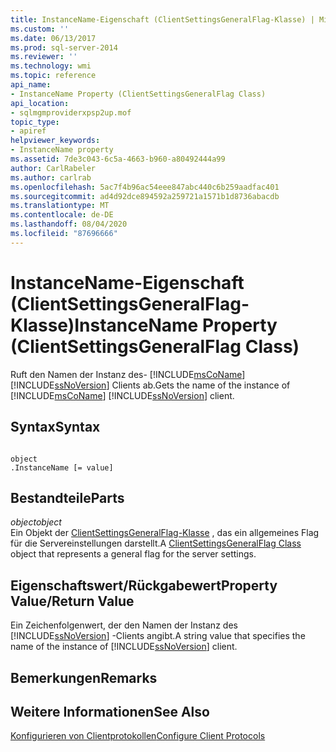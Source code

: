 ```yaml
---
title: InstanceName-Eigenschaft (ClientSettingsGeneralFlag-Klasse) | Microsoft-Dokumentation
ms.custom: ''
ms.date: 06/13/2017
ms.prod: sql-server-2014
ms.reviewer: ''
ms.technology: wmi
ms.topic: reference
api_name:
- InstanceName Property (ClientSettingsGeneralFlag Class)
api_location:
- sqlmgmproviderxpsp2up.mof
topic_type:
- apiref
helpviewer_keywords:
- InstanceName property
ms.assetid: 7de3c043-6c5a-4663-b960-a80492444a99
author: CarlRabeler
ms.author: carlrab
ms.openlocfilehash: 5ac7f4b96ac54eee847abc440c6b259aadfac401
ms.sourcegitcommit: ad4d92dce894592a259721a1571b1d8736abacdb
ms.translationtype: MT
ms.contentlocale: de-DE
ms.lasthandoff: 08/04/2020
ms.locfileid: "87696666"
---
```

# <a name="instancename-property-clientsettingsgeneralflag-class"></a><span data-ttu-id="f747e-102">InstanceName-Eigenschaft (ClientSettingsGeneralFlag-Klasse)</span><span class="sxs-lookup"><span data-stu-id="f747e-102">InstanceName Property (ClientSettingsGeneralFlag Class)</span></span>
  <span data-ttu-id="f747e-103">Ruft den Namen der Instanz des- [!INCLUDE[msCoName](../../../includes/msconame-md.md)] [!INCLUDE[ssNoVersion](../../../includes/ssnoversion-md.md)] Clients ab.</span><span class="sxs-lookup"><span data-stu-id="f747e-103">Gets the name of the instance of [!INCLUDE[msCoName](../../../includes/msconame-md.md)] [!INCLUDE[ssNoVersion](../../../includes/ssnoversion-md.md)] client.</span></span>  
  
## <a name="syntax"></a><span data-ttu-id="f747e-104">Syntax</span><span class="sxs-lookup"><span data-stu-id="f747e-104">Syntax</span></span>  
  
```  
  
object  
.InstanceName [= value]  
```  
  
## <a name="parts"></a><span data-ttu-id="f747e-105">Bestandteile</span><span class="sxs-lookup"><span data-stu-id="f747e-105">Parts</span></span>  
 <span data-ttu-id="f747e-106">*object*</span><span class="sxs-lookup"><span data-stu-id="f747e-106">*object*</span></span>  
 <span data-ttu-id="f747e-107">Ein Objekt der [ClientSettingsGeneralFlag-Klasse](clientsettingsgeneralflag-class.md) , das ein allgemeines Flag für die Servereinstellungen darstellt.</span><span class="sxs-lookup"><span data-stu-id="f747e-107">A [ClientSettingsGeneralFlag Class](clientsettingsgeneralflag-class.md) object that represents a general flag for the server settings.</span></span>  
  
## <a name="property-valuereturn-value"></a><span data-ttu-id="f747e-108">Eigenschaftswert/Rückgabewert</span><span class="sxs-lookup"><span data-stu-id="f747e-108">Property Value/Return Value</span></span>  
 <span data-ttu-id="f747e-109">Ein Zeichenfolgenwert, der den Namen der Instanz des [!INCLUDE[ssNoVersion](../../../includes/ssnoversion-md.md)] -Clients angibt.</span><span class="sxs-lookup"><span data-stu-id="f747e-109">A string value that specifies the name of the instance of [!INCLUDE[ssNoVersion](../../../includes/ssnoversion-md.md)] client.</span></span>  
  
## <a name="remarks"></a><span data-ttu-id="f747e-110">Bemerkungen</span><span class="sxs-lookup"><span data-stu-id="f747e-110">Remarks</span></span>  
  
## <a name="see-also"></a><span data-ttu-id="f747e-111">Weitere Informationen</span><span class="sxs-lookup"><span data-stu-id="f747e-111">See Also</span></span>  
 [<span data-ttu-id="f747e-112">Konfigurieren von Clientprotokollen</span><span class="sxs-lookup"><span data-stu-id="f747e-112">Configure Client Protocols</span></span>](https://technet.microsoft.com/library/ms181035.aspx)  
  
  
